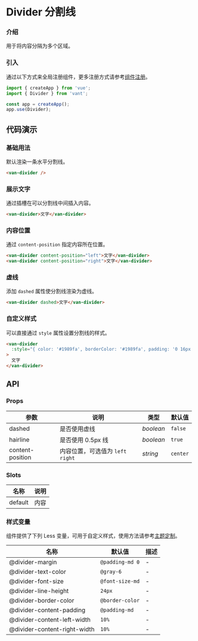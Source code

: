 # Divider 分割线

### 介绍

用于将内容分隔为多个区域。

### 引入

通过以下方式来全局注册组件，更多注册方式请参考[组件注册](#/zh-CN/advanced-usage#zu-jian-zhu-ce)。

```js
import { createApp } from 'vue';
import { Divider } from 'vant';

const app = createApp();
app.use(Divider);
```

## 代码演示

### 基础用法

默认渲染一条水平分割线。

```html
<van-divider />
```

### 展示文字

通过插槽在可以分割线中间插入内容。

```html
<van-divider>文字</van-divider>
```

### 内容位置

通过 `content-position` 指定内容所在位置。

```html
<van-divider content-position="left">文字</van-divider>
<van-divider content-position="right">文字</van-divider>
```

### 虚线

添加 `dashed` 属性使分割线渲染为虚线。

```html
<van-divider dashed>文字</van-divider>
```

### 自定义样式

可以直接通过 `style` 属性设置分割线的样式。

```html
<van-divider
  :style="{ color: '#1989fa', borderColor: '#1989fa', padding: '0 16px' }"
>
  文字
</van-divider>
```

## API

### Props

| 参数             | 说明                              | 类型      | 默认值   |
| ---------------- | --------------------------------- | --------- | -------- |
| dashed           | 是否使用虚线                      | _boolean_ | `false`  |
| hairline         | 是否使用 0.5px 线                 | _boolean_ | `true`   |
| content-position | 内容位置，可选值为 `left` `right` | _string_  | `center` |

### Slots

| 名称    | 说明 |
| ------- | ---- |
| default | 内容 |

### 样式变量

组件提供了下列 Less 变量，可用于自定义样式，使用方法请参考[主题定制](#/zh-CN/theme)。

| 名称                         | 默认值          | 描述 |
| ---------------------------- | --------------- | ---- |
| @divider-margin              | `@padding-md 0` | -    |
| @divider-text-color          | `@gray-6`       | -    |
| @divider-font-size           | `@font-size-md` | -    |
| @divider-line-height         | `24px`          | -    |
| @divider-border-color        | `@border-color` | -    |
| @divider-content-padding     | `@padding-md`   | -    |
| @divider-content-left-width  | `10%`           | -    |
| @divider-content-right-width | `10%`           | -    |
